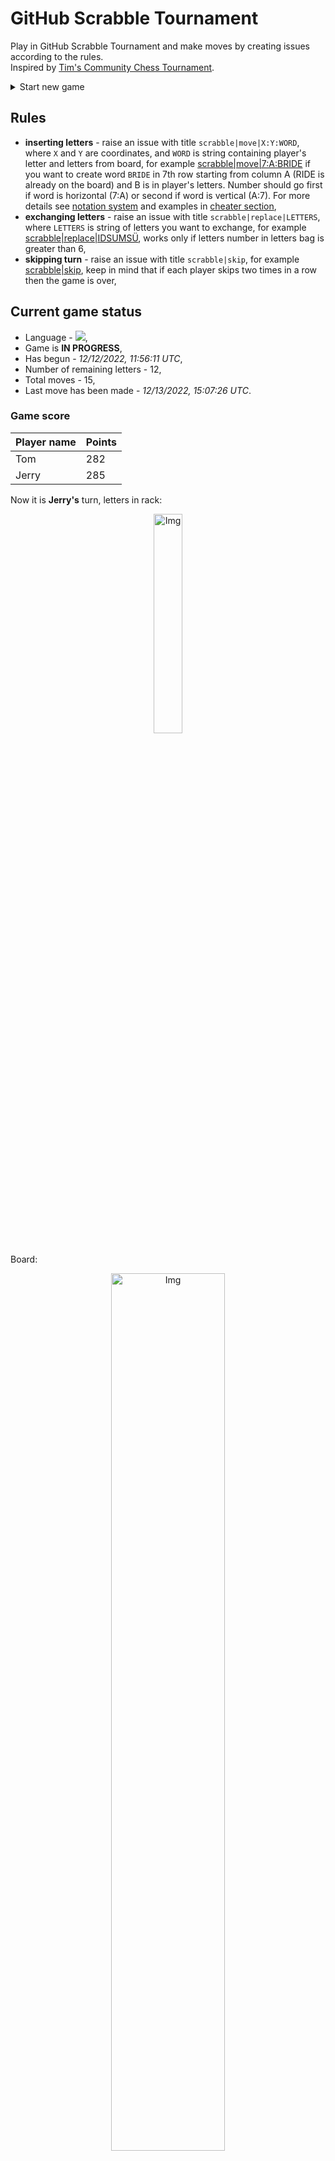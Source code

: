 
# GitHub Scrabble Tournament
Play in GitHub Scrabble Tournament and make moves by creating issues according to the rules.    
Inspired by [Tim's Community Chess Tournament](https://github.com/timburgan/).

<details>
  <summary>Start new game</summary>
  
 
 - [GB](https://github.com/radosz99/radosz99/issues/new?title=scrabble%7Cinit%7CGB&body=Just+push+%27Submit+new+issue%27+or+update+with+your+move)  ![](https://raw.githubusercontent.com/radosz99/radosz99/main/flags/GB.png)
 - [PL](https://github.com/radosz99/radosz99/issues/new?title=scrabble%7Cinit%7CPL&body=Just+push+%27Submit+new+issue%27+or+update+with+your+move)  ![](https://raw.githubusercontent.com/radosz99/radosz99/main/flags/PL.png)
 - [ES](https://github.com/radosz99/radosz99/issues/new?title=scrabble%7Cinit%7CES&body=Just+push+%27Submit+new+issue%27+or+update+with+your+move)  ![](https://raw.githubusercontent.com/radosz99/radosz99/main/flags/ES.png)
 - [DE](https://github.com/radosz99/radosz99/issues/new?title=scrabble%7Cinit%7CDE&body=Just+push+%27Submit+new+issue%27+or+update+with+your+move)  ![](https://raw.githubusercontent.com/radosz99/radosz99/main/flags/DE.png)
 - [FR](https://github.com/radosz99/radosz99/issues/new?title=scrabble%7Cinit%7CFR&body=Just+push+%27Submit+new+issue%27+or+update+with+your+move)  ![](https://raw.githubusercontent.com/radosz99/radosz99/main/flags/FR.png)
</details>
        

## Rules
 - **inserting letters** - raise an issue with title `scrabble|move|X:Y:WORD`, where `X` and `Y` are coordinates, and `WORD` is string containing player's letter and letters from board, for example [scrabble&#124;move&#124;7:A:BRIDE](https://github.com/radosz99/radosz99/issues/new?title=scrabble%7Cmove%7C7%3AA%3ABRIDE&body=Just+push+%27Submit+new+issue%27+or+update+with+your+move) if you want to create word `BRIDE` in 7th row starting from column A (RIDE is already on the board) and B is in player's letters. Number should go first if word is horizontal (7:A) or second if word is vertical (A:7). For more details see [notation system](https://en.wikipedia.org/wiki/Scrabble#Notation_system) and examples in [cheater section](#cheater),
 - **exchanging letters** - raise an issue with title `scrabble|replace|LETTERS`, where `LETTERS` is string of letters you want to exchange, for example [scrabble&#124;replace&#124;IDSUMSÜ](https://github.com/radosz99/radosz99/issues/new?title=scrabble%7Creplace%7CIDSUMSÜ&body=Just+push+%27Submit+new+issue%27+or+update+with+your+move), works only if letters number in letters bag is greater than 6,
 - **skipping turn** - raise an issue with title `scrabble|skip`, for example [scrabble&#124;skip](https://github.com/radosz99/radosz99/issues/new?title=scrabble%7Cskip&body=Just+push+%27Submit+new+issue%27+or+update+with+your+move), keep in mind that if each player skips two times in a row then the game is over,

## Current game status
 - Language - ![](https://raw.githubusercontent.com/radosz99/radosz99/main/flags/DE.png),
 - Game is **IN PROGRESS**,
 - Has begun - *12/12/2022, 11:56:11 UTC*,
 - Number of remaining letters - 12,
 - Total moves - 15,
 - Last move has been made - *12/13/2022, 15:07:26 UTC*.
    
### Game score
| Player name | Points |
 | - | - |  
| Tom | 282
| Jerry | 285

Now it is **Jerry's** turn, letters in rack:
<p align="center">
    <img src="https://raw.githubusercontent.com/radosz99/radosz99/main/rack.png" width=30% alt="Img"/>
</p>

Board:
<p align="center">
<img src="https://raw.githubusercontent.com/radosz99/radosz99/main/board.png" width=60% alt="Img"/>
</p>
    
## User leaderboard
| Moves | Who | Points |
| - | - | - |
| 15 | [@radosz99](github.com/radosz99)| 567

<a name="cheater"></a>
## Cheater section  
Try out my algorithm and check the moves that were found based on the state of the board and rack. :cowboy_hat_face:
<details>
  <summary>Reveal some fancy moves :)</summary>
  
  | Id | Move | Points |
  | - | - | - |  
|1 | [F:11:spür](https://github.com/radosz99/radosz99/issues/new?title=scrabble%7Cmove%7CF%3A11%3Aspür&body=Just+push+%27Submit+new+issue%27+or+update+with+your+move) | 24 
|2 | [C:1:müh](https://github.com/radosz99/radosz99/issues/new?title=scrabble%7Cmove%7CC%3A1%3Amüh&body=Just+push+%27Submit+new+issue%27+or+update+with+your+move) | 22 
|3 | [0:K:müsse](https://github.com/radosz99/radosz99/issues/new?title=scrabble%7Cmove%7C0%3AK%3Amüsse&body=Just+push+%27Submit+new+issue%27+or+update+with+your+move) | 18 
|4 | [0:L:müde](https://github.com/radosz99/radosz99/issues/new?title=scrabble%7Cmove%7C0%3AL%3Amüde&body=Just+push+%27Submit+new+issue%27+or+update+with+your+move) | 14 
|5 | [1:C:münd](https://github.com/radosz99/radosz99/issues/new?title=scrabble%7Cmove%7C1%3AC%3Amünd&body=Just+push+%27Submit+new+issue%27+or+update+with+your+move) | 13 
|6 | [C:2:ihm](https://github.com/radosz99/radosz99/issues/new?title=scrabble%7Cmove%7CC%3A2%3Aihm&body=Just+push+%27Submit+new+issue%27+or+update+with+your+move) | 12 
|7 | [C:1:muh](https://github.com/radosz99/radosz99/issues/new?title=scrabble%7Cmove%7CC%3A1%3Amuh&body=Just+push+%27Submit+new+issue%27+or+update+with+your+move) | 12 
|8 | [C:0:sushi](https://github.com/radosz99/radosz99/issues/new?title=scrabble%7Cmove%7CC%3A0%3Asushi&body=Just+push+%27Submit+new+issue%27+or+update+with+your+move) | 12 
|9 | [F:9:dump](https://github.com/radosz99/radosz99/issues/new?title=scrabble%7Cmove%7CF%3A9%3Adump&body=Just+push+%27Submit+new+issue%27+or+update+with+your+move) | 11 
|10 | [M:10:münd](https://github.com/radosz99/radosz99/issues/new?title=scrabble%7Cmove%7CM%3A10%3Amünd&body=Just+push+%27Submit+new+issue%27+or+update+with+your+move) | 11 
</details>
    
## Latest moves
<details>
<summary>Show 10 latest moves</summary>
  
  
  | Id | Type | Move / Letters to replace | Created words / New letters | Date | Points | Player | Who |
  | - | - | - | - | - | - | - | - |
|14| INSERT | A:0:tilbury | ['TILBURY'] | 12/13/2022, 15:07:26 UTC | 57 | Tom | [@radosz99](github.com/radosz99) |
|13| INSERT | 3:A:behex | ['BEHEX'] | 12/13/2022, 15:06:15 UTC | 36 | Jerry | [@radosz99](github.com/radosz99) |
|12| INSERT | E:1:nexus | ['NEXUS'] | 12/12/2022, 17:22:29 UTC | 24 | Tom | [@radosz99](github.com/radosz99) |
|11| INSERT | 5:D:assige | ['ASSIGE'] | 12/12/2022, 14:44:56 UTC | 9 | Jerry | [@radosz99](github.com/radosz99) |
|10| INSERT | I:5:einzug | ['EINZUG'] | 12/12/2022, 13:20:09 UTC | 13 | Tom | [@radosz99](github.com/radosz99) |
|9| INSERT | 14:F:rohöle | ['ROHÖLE'] | 12/12/2022, 13:15:04 UTC | 16 | Jerry | [@radosz99](github.com/radosz99) |
|8| INSERT | 9:H:juckt | ['JUCKT'] | 12/12/2022, 13:13:57 UTC | 24 | Tom | [@radosz99](github.com/radosz99) |
|7| INSERT | O:0:eintoren | ['EINTOREN'] | 12/12/2022, 13:13:01 UTC | 131 | Jerry | [@radosz99](github.com/radosz99) |
|6| INSERT | K:2:welk | ['WELK'] | 12/12/2022, 12:59:46 UTC | 20 | Tom | [@radosz99](github.com/radosz99) |
|5| INSERT | H:11:mich | ['MICH'] | 12/12/2022, 12:58:55 UTC | 39 | Jerry | [@radosz99](github.com/radosz99) |
</details>
    